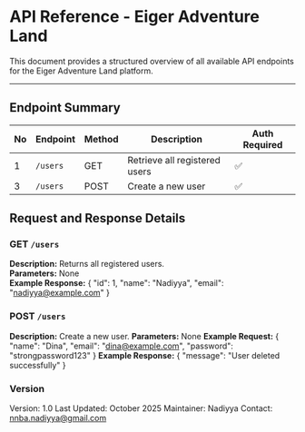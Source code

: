 # API Reference - Eiger Adventure Land

This document provides a structured overview of all available API endpoints for the Eiger Adventure Land platform.


---

## Endpoint Summary

| No | Endpoint | Method | Description | Auth Required |
|----|-----------|---------|--------------|----------------|
| 1 | `/users` | GET | Retrieve all registered users | ✅ | 200, 401, 500 |
| 3 | `/users` | POST | Create a new user | ✅ | 201, 400, 409 |

## Request and Response Details

### GET `/users`
**Description:** Returns all registered users.  
**Parameters:** None  
**Example Response:**
{
  "id": 1,
  "name": "Nadiyya",
  "email": "nadiyya@example.com"
}

### POST `/users`
**Description:** Create a new user. 
**Parameters:** None 
**Example Request:**
{
  "name": "Dina",
  "email": "dina@example.com",
  "password": "strongpassword123"
}
**Example Response:**
{
  "message": "User deleted successfully"
}

### Version
Version: 1.0
Last Updated: October 2025
Maintainer: Nadiyya
Contact: nnba.nadiyya@gmail.com

